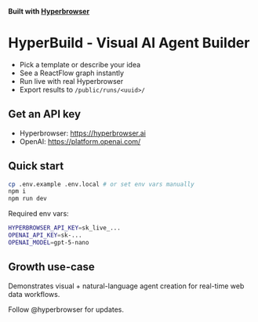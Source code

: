 **Built with [Hyperbrowser](https://hyperbrowser.ai)**

# HyperBuild - Visual AI Agent Builder

- Pick a template or describe your idea
- See a ReactFlow graph instantly
- Run live with real Hyperbrowser
- Export results to `/public/runs/<uuid>/`

## Get an API key
- Hyperbrowser: https://hyperbrowser.ai
- OpenAI: https://platform.openai.com/

## Quick start

```bash
cp .env.example .env.local # or set env vars manually
npm i
npm run dev
```

Required env vars:

```bash
HYPERBROWSER_API_KEY=sk_live_...
OPENAI_API_KEY=sk-...
OPENAI_MODEL=gpt-5-nano
```

## Growth use-case
Demonstrates visual + natural-language agent creation for real-time web data workflows.

Follow @hyperbrowser for updates.

